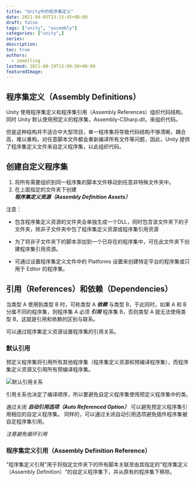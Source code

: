 ```yaml
---
title: "Unity中的程序集定义"
date: 2021-04-05T13:15:45+08:00
draft: false
tags: ["unity", "assembly"]
categories: ["unity",]
series:
description:
toc: true
authors:
  - zemelling
lastmod: 2021-08-29T13:09:56+08:00
featuredImage:
---
```


## 程序集定义（Assembly Definitions）

Unity 使用程序集定义和程序集引用（Assembly References）组织代码结构，同时 Unity 默认使用预定义的程序集，Assembly-CSharp.dll，来组织代码。

但是这种结构并不适合中大型项目，单一程序集将导致代码结构不够清晰，耦合高，难以重构，对任意脚本文件都会重新编译所有文件等问题，因此，Unity 提供了程序集定义文件来自定义程序集，以此组织代码。

## 创建自定义程序集

1. 将所有需要组织到同一程序集的脚本文件移动到任意非特殊文件夹中。
2. 在上面指定的文件夹下创建 ***程序集定义资源（Assembly Definition Assets）***

注意：
* 包含程序集定义资源的文件夹会单独生成一个DLL，同时包含该文件夹下的子文件夹，除非子文件夹中包了程序集定义资源或程序集引用资源

* 为了将非子文件夹下的脚本添加到一个已存在的程序集中，可在此文件夹下创建程序集引用资源。

* 可通过设置程序集定义文件中的 Platforms 设置来创建特定平台的程序集或只用于 Editor 的程序集。


## 引用（References）和依赖（Dependencies）

当类型 A 使用到类型 B 时，可称类型 A ***依赖*** 与类型 B，于此同时，如果 A 和 B 分属不同的程序集，则程序集 A 必须 ***引用*** 程序集 B，否则类型 A 就无法使用类型 B，这就是引用和依赖的区别与联系。

可以通过程序集定义资源设置程序集的引用关系。

### 默认引用

预定义程序集将引用所有其他程序集（程序集定义资源和预编译程序集），而程序集定义资源又引用所有预编译程序集。

![默认引用关系](https://docs.unity3d.com/cn/2020.3/uploads/Main/AssemblyDependencies.png)

引用关系也决定了编译顺序，所以要避免自定义程序集使用预定义程序集中的类。

通过关闭 ***自动引用选项（Auto Referenced Option）*** 可以避免预定义程序集引用相应的自定义程序集。
同样的，可以通过关闭自动引用选项避免插件程序集被自定程序集引用。

*注意避免循环引用*

### 程序集定义引用（Assembly Definition Reference）

"程序集定义引用"用于将指定文件夹下的所有脚本关联至由其指定的"程序集定义（Assembly Definition）"的自定义程序集下，并从原有的程序集下移除。